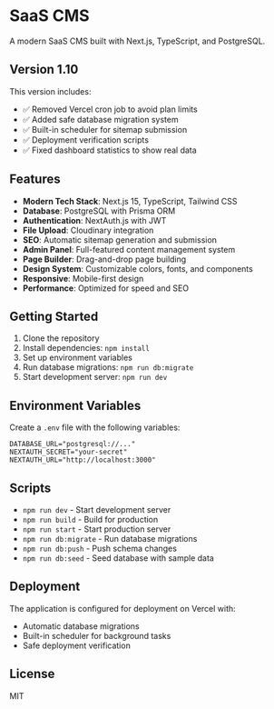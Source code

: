 # SaaS CMS

A modern SaaS CMS built with Next.js, TypeScript, and PostgreSQL.

## Version 1.10

This version includes:
- ✅ Removed Vercel cron job to avoid plan limits
- ✅ Added safe database migration system
- ✅ Built-in scheduler for sitemap submission
- ✅ Deployment verification scripts
- ✅ Fixed dashboard statistics to show real data

## Features

- **Modern Tech Stack**: Next.js 15, TypeScript, Tailwind CSS
- **Database**: PostgreSQL with Prisma ORM
- **Authentication**: NextAuth.js with JWT
- **File Upload**: Cloudinary integration
- **SEO**: Automatic sitemap generation and submission
- **Admin Panel**: Full-featured content management system
- **Page Builder**: Drag-and-drop page building
- **Design System**: Customizable colors, fonts, and components
- **Responsive**: Mobile-first design
- **Performance**: Optimized for speed and SEO

## Getting Started

1. Clone the repository
2. Install dependencies: `npm install`
3. Set up environment variables
4. Run database migrations: `npm run db:migrate`
5. Start development server: `npm run dev`

## Environment Variables

Create a `.env` file with the following variables:

```env
DATABASE_URL="postgresql://..."
NEXTAUTH_SECRET="your-secret"
NEXTAUTH_URL="http://localhost:3000"
```

## Scripts

- `npm run dev` - Start development server
- `npm run build` - Build for production
- `npm run start` - Start production server
- `npm run db:migrate` - Run database migrations
- `npm run db:push` - Push schema changes
- `npm run db:seed` - Seed database with sample data

## Deployment

The application is configured for deployment on Vercel with:
- Automatic database migrations
- Built-in scheduler for background tasks
- Safe deployment verification

## License

MIT
